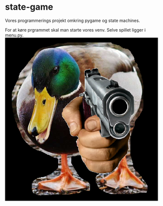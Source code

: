 # state-game
Vores programmerings projekt omkring pygame og state machines.

For at køre prgrammet skal man starte vores venv. Selve spillet ligger i menu.py.  
![](voldsand.png)
